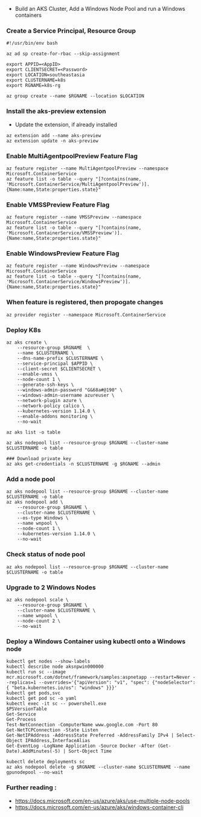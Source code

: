 * Build an AKS Cluster, Add a Windows Node Pool and run a Windows containers


### Create a Service Principal, Resource Group
```console
#!/usr/bin/env bash

az ad sp create-for-rbac --skip-assignment

export APPID=<AppID>
export CLIENTSECRET=<Password>
export LOCATION=southeastasia
export CLUSTERNAME=k8s
export RGNAME=k8s-rg

az group create --name $RGNAME --location $LOCATION
```

### Install the aks-preview extension
* Update the extension, if already installed
```console
az extension add --name aks-preview
az extension update -n aks-preview
```

### Enable MultiAgentpoolPreview Feature Flag
```console
az feature register --name MultiAgentpoolPreview --namespace Microsoft.ContainerService
az feature list -o table --query "[?contains(name, 'Microsoft.ContainerService/MultiAgentpoolPreview')].{Name:name,State:properties.state}"
```

### Enable VMSSPreview Feature Flag
```console
az feature register --name VMSSPreview --namespace Microsoft.ContainerService
az feature list -o table --query "[?contains(name, 'Microsoft.ContainerService/VMSSPreview')].{Name:name,State:properties.state}"
```

### Enable WindowsPreview Feature Flag
```console
az feature register --name WindowsPreview --namespace Microsoft.ContainerService
az feature list -o table --query "[?contains(name, 'Microsoft.ContainerService/WindowsPreview')].{Name:name,State:properties.state}"
```

### When feature is registered, then propogate changes
```console
az provider register --namespace Microsoft.ContainerService
```

### Deploy K8s
```console
az aks create \
    --resource-group $RGNAME  \
    --name $CLUSTERNAME \
    --dns-name-prefix $CLUSTERNAME \
    --service-principal $APPID \
    --client-secret $CLIENTSECRET \
    --enable-vmss \
    --node-count 1 \
    --generate-ssh-keys \
    --windows-admin-password "G&68a#@190" \
    --windows-admin-username azureuser \
    --network-plugin azure \
    --network-policy calico \
    --kubernetes-version 1.14.0 \
    --enable-addons monitoring \
    --no-wait

az aks list -o table

az aks nodepool list --resource-group $RGNAME --cluster-name $CLUSTERNAME -o table

### Download private key
az aks get-credentials -n $CLUSTERNAME -g $RGNAME --admin
```

### Add a node pool
```console
az aks nodepool list --resource-group $RGNAME --cluster-name $CLUSTERNAME -o table
az aks nodepool add \
    --resource-group $RGNAME \
    --cluster-name $CLUSTERNAME \
    --os-type Windows \
    --name wnpool \
    --node-count 1 \
    --kubernetes-version 1.14.0 \
    --no-wait
```

### Check status of node pool
```console
az aks nodepool list --resource-group $RGNAME --cluster-name $CLUSTERNAME -o table
```

### Upgrade to 2 Windows Nodes
```console
az aks nodepool scale \
    --resource-group $RGNAME \
    --cluster-name $CLUSTERNAME \
    --name wnpool \
    --node-count 2 \
    --no-wait
```

### Deploy a Windows Container using kubectl onto a Windows node
```console
kubectl get nodes --show-labels
kubectl describe node aksnpwin000000
kubectl run sc --image mcr.microsoft.com/dotnet/framework/samples:aspnetapp --restart=Never --replicas=1 --overrides='{"apiVersion": "v1", "spec": {"nodeSelector": { "beta.kubernetes.io/os": "windows" }}}'
kubectl get pods,svc
kubectl get pod sc -o yaml
kubectl exec -it sc -- powershell.exe
$PSVersionTable
Get-Service
Get-Process
Test-NetConnection -ComputerName www.google.com -Port 80
Get-NetTCPConnection -State Listen
Get-NetIPAddress -AddressState Preferred -AddressFamily IPv4 | Select-Object IPAddress,InterfaceAlias
Get-EventLog -LogName Application -Source Docker -After (Get-Date).AddMinutes(-5) | Sort-Object Time

kubectl delete deployments sc
az aks nodepool delete -g $RGNAME --cluster-name $CLUSTERNAME --name gpunodepool --no-wait
```

### Further reading :
* https://docs.microsoft.com/en-us/azure/aks/use-multiple-node-pools
* https://docs.microsoft.com/en-us/azure/aks/windows-container-cli
